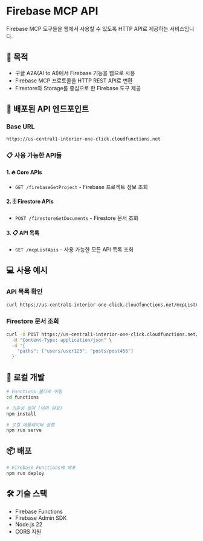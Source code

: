 # Firebase MCP API

Firebase MCP 도구들을 웹에서 사용할 수 있도록 HTTP API로 제공하는 서비스입니다.

## 🎯 목적
- 구글 A2A(AI to AI)에서 Firebase 기능을 웹으로 사용
- Firebase MCP 프로토콜을 HTTP REST API로 변환
- Firestore와 Storage를 중심으로 한 Firebase 도구 제공

## 🚀 배포된 API 엔드포인트

### Base URL
```
https://us-central1-interior-one-click.cloudfunctions.net
```

### 📋 사용 가능한 API들

#### 1. 🔥 Core APIs
- `GET /firebaseGetProject` - Firebase 프로젝트 정보 조회

#### 2. 🗄️ Firestore APIs  
- `POST /firestoreGetDocuments` - Firestore 문서 조회

#### 3. 📋 API 목록
- `GET /mcpListApis` - 사용 가능한 모든 API 목록 조회

## 💻 사용 예시

### API 목록 확인
```bash
curl https://us-central1-interior-one-click.cloudfunctions.net/mcpListApis
```

### Firestore 문서 조회
```bash
curl -X POST https://us-central1-interior-one-click.cloudfunctions.net/firestoreGetDocuments \
  -H "Content-Type: application/json" \
  -d '{
    "paths": ["users/user123", "posts/post456"]
  }'
```

## 🔧 로컬 개발

```bash
# Functions 폴더로 이동
cd functions

# 의존성 설치 (이미 완료)
npm install

# 로컬 에뮬레이터 실행
npm run serve
```

## 📦 배포

```bash
# Firebase Functions에 배포
npm run deploy
```

## 🛠️ 기술 스택
- Firebase Functions
- Firebase Admin SDK  
- Node.js 22
- CORS 지원 